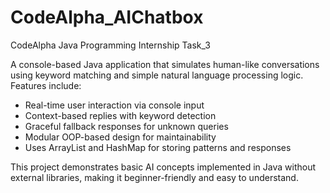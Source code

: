 # CodeAlpha_AIChatbox
CodeAlpha Java Programming Internship Task_3

A console-based Java application that simulates human-like conversations using keyword matching and simple natural language processing logic.
Features include:
 - Real-time user interaction via console input
 - Context-based replies with keyword detection
 - Graceful fallback responses for unknown queries
 - Modular OOP-based design for maintainability
 - Uses ArrayList and HashMap for storing patterns and responses

This project demonstrates basic AI concepts implemented in Java without external libraries, making it beginner-friendly and easy to understand.
